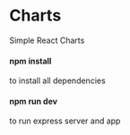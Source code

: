 # Charts
Simple React Charts

#### npm install

to install all dependencies

#### npm run dev

to run express server and app
